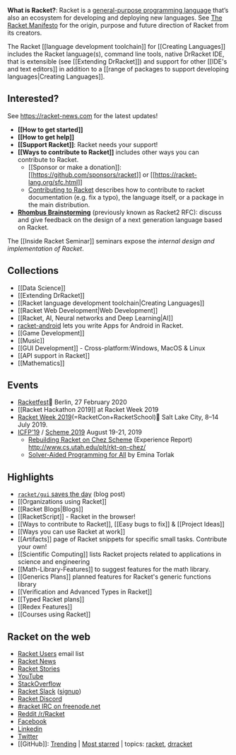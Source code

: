 **What is Racket?**: Racket is a [general-purpose programming language](https://docs.racket-lang.org/quick/index.html) that’s also an ecosystem for developing and deploying new languages. See [The Racket Manifesto](http://felleisen.org/matthias/manifesto/) for the origin, purpose and future direction of Racket from its creators.

The Racket [[language development toolchain]] for [[Creating Languages]] includes the Racket language(s), command line tools, native DrRacket IDE, that is extensible (see [[Extending DrRacket]]) and support for other [[IDE's and text editors]] in addition to a [[range of packages to support developing languages|Creating Languages]].

## Interested?

See <https://racket-news.com> for the latest updates!

* **[[How to get started]]**  
* **[[How to get help]]** 
* **[[Support Racket]]**: Racket needs your support!
* **[[Ways to contribute to Racket]]**
includes other ways you can contribute to Racket.
  * [[Sponsor or make a donation]]: [[https://github.com/sponsors/racket]] or [[https://racket-lang.org/sfc.html]]
  * [Contributing to Racket](https://blog.racket-lang.org/2017/09/tutorial-contributing-to-racket.html) describes how to contribute to racket documentation (e.g. fix a typo), the language itself, or a package in the main distribution.
* **[Rhombus Brainstorming](https://github.com/racket/rhombus-brainstorming)** (previously known as Racket2 RFC): discuss and give feedback on the design of a next generation language based on Racket.

The [[Inside Racket Seminar]] seminars expose the _internal design and implementation of Racket_.

## Collections
* [[Data Science]]
* [[Extending DrRacket]] 
* [[Racket language development toolchain|Creating Languages]]
* [[Racket Web Development|Web Development]]
* [[Racket, AI, Neural networks and Deep Learning|AI]]   
* [racket-android](https://github.com/jeapostrophe/racket-android) lets you write Apps for Android in Racket.
* [[Game Development]]
* [[Music]]
* [[GUI Development]] - Cross-platform:Windows, MacOS & Linux
* [[API support in Racket]]
* [[Mathematics]]

## Events  
* [Racketfest](https://racketfest.com/)🔗 Berlin, 27 February 2020
* [[Racket Hackathon 2019]] at Racket Week 2019
* [Racket Week 2019](https://con.racket-lang.org/2019/)(=RacketCon+RacketSchool)🔗 Salt Lake City, 8–14 July 2019.
* [ICFP’19](https://icfp19.sigplan.org/) / [Scheme 2019](https://thomas.gilray.org/scheme-2019/) August 19-21, 2019 
  * [Rebuilding Racket on Chez Scheme](https://icfp19.sigplan.org/details/icfp-2019-papers/1/Rebuilding-Racket-on-Chez-Scheme-Experience-Report-) (Experience Report)  <http://www.cs.utah.edu/plt/rkt-on-chez/>
  * [Solver-Aided Programming for All](https://icfp19.sigplan.org/details/icfp-2019-Keynotes-and-Reports/1/Solver-Aided-Programming-for-All) by Emina Torlak

## Highlights 
* [`racket/gui` saves the day](https://defn.io/2019/06/17/racket-gui-saves/) (blog post)
* [[Organizations using Racket]]  
* [[Racket Blogs|Blogs]]
* [[RacketScript]] - Racket in the browser!  
* [[Ways to contribute to Racket]], [[Easy bugs to fix]] & [[Project Ideas]] 
* [[Ways you can use Racket at work]] 
* [[Artifacts]] page of Racket snippets for specific small tasks.  Contribute your own!
* [[Scientific Computing]] lists Racket projects related to applications in science and engineering
* [[Math-Library-Features]] to suggest features for the math library.
* [[Generics Plans]] planned features for Racket's generic functions library
* [[Verification and Advanced Types in Racket]]
* [[Typed Racket plans]] 
* [[Redex Features]]
* [[Courses using Racket]]  

## Racket on the web
* [Racket Users](https://groups.google.com/forum/#!forum/racket-users) email list
* [Racket News](https://racket-news.com)
* [Racket Stories](https://racket-stories.com)
* [YouTube](https://www.youtube.com/user/racketlang)
* [StackOverflow](https://stackoverflow.com/questions/tagged/racket)
* [Racket Slack](https://racket.slack.com/) ([signup](https://racket-slack.herokuapp.com/))
* [Racket Discord](https://discord.gg/6Zq8sH5)
* [#racket IRC on freenode.net](https://botbot.me/freenode/racket/)
* [Reddit /r/Racket](https://www.reddit.com/r/Racket/)
* [Facebook](https://www.facebook.com/groups/436305706723234/)
* [Linkedin](https://www.linkedin.com/groups/119028/)
* [Twitter](https://twitter.com/racketlang)
* [[GitHub]]: [Trending](https://github.com/trending/racket?since=monthly) | [Most starred](https://github.com/search?l=racket&q=stars%3A%3E1&s=stars&type=Repositories) | topics: [racket](https://github.com/topics/racket), [drracket](https://github.com/topics/drracket)

 